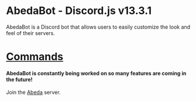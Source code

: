 # AbedaBot - Discord.js v13.3.1
AbedaBot is a Discord bot that allows users to easily customize the look and feel of their servers.

# [Commands](https://abeda.net/commands)


#### AbedaBot is constantly being worked on so many features are coming in the future!

Join the [Abeda](https://abeda.net/discord) server.
 
